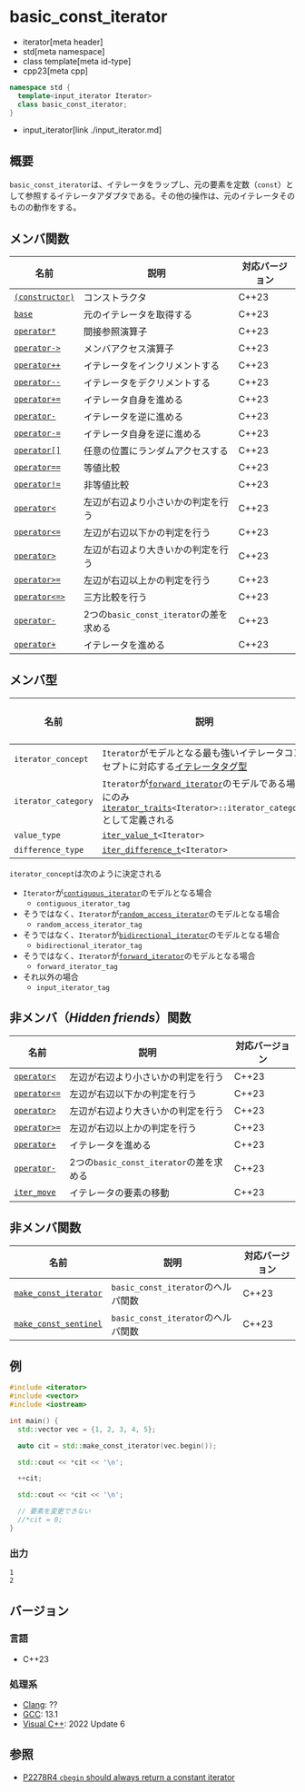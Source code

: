 # basic_const_iterator
* iterator[meta header]
* std[meta namespace]
* class template[meta id-type]
* cpp23[meta cpp]

```cpp
namespace std {
  template<input_iterator Iterator>
  class basic_const_iterator;
}
```
* input_iterator[link ./input_iterator.md]

## 概要

`basic_const_iterator`は、イテレータをラップし、元の要素を定数（`const`）として参照するイテレータアダプタである。その他の操作は、元のイテレータそのものの動作をする。

## メンバ関数

| 名前 | 説明 | 対応バージョン |
|------------------------------------------------------|-------------|-------|
| [`(constructor)`](basic_const_iterator/op_constructor.md) | コンストラクタ | C++23 |
| [`base`](basic_const_iterator/base.md)                    | 元のイテレータを取得する | C++23 |
| [`operator*`](basic_const_iterator/op_deref.md.nolink)           | 間接参照演算子 | C++23 |
| [`operator->`](basic_const_iterator/op_arrow.md.nolink)          | メンバアクセス演算子 | C++23 |
| [`operator++`](basic_const_iterator/op_increment.md.nolink)      | イテレータをインクリメントする | C++23 |
| [`operator--`](basic_const_iterator/op_decrement.md.nolink)      | イテレータをデクリメントする | C++23 |
| [`operator+=`](basic_const_iterator/op_plus_assign.md.nolink)    | イテレータ自身を進める | C++23 |
| [`operator-`](basic_const_iterator/op_unary_minus.md.nolink)     | イテレータを逆に進める | C++23 |
| [`operator-=`](basic_const_iterator/op_minus_assign.md.nolink)   | イテレータ自身を逆に進める | C++23 |
| [`operator[]`](basic_const_iterator/op_at.md.nolink)             | 任意の位置にランダムアクセスする | C++23 |
| [`operator==`](basic_const_iterator/op_equal.md.nolink)         | 等値比較 | C++23 |
| [`operator!=`](basic_const_iterator/op_equal.md.nolink)     | 非等値比較 | C++23 |
| [`operator<`](basic_const_iterator/op_less.md.nolink)           | 左辺が右辺より小さいかの判定を行う | C++23 |
| [`operator<=`](basic_const_iterator/op_less_equal.md.nolink)    | 左辺が右辺以下かの判定を行う | C++23 |
| [`operator>`](basic_const_iterator/op_greater.md.nolink)        | 左辺が右辺より大きいかの判定を行う | C++23 |
| [`operator>=`](basic_const_iterator/op_greater_equal.md.nolink) | 左辺が右辺以上かの判定を行う | C++23 |
| [`operator<=>`](basic_const_iterator/op_compare_3way.md.nolink)           | 三方比較を行う | C++23 |
| [`operator-`](basic_const_iterator/op_minus.md.nolink)          | 2つの`basic_const_iterator`の差を求める | C++23 |
| [`operator+`](basic_const_iterator/op_plus.md.nolink)           | イテレータを進める | C++23 |


## メンバ型

| 名前 | 説明 | 対応バージョン |
|------------------------------------------------------|-------------|-------|
| `iterator_concept` | `Iterator`がモデルとなる最も強いイテレータコンセプトに対応する[イテレータタグ型](/reference/iterator/iterator_tag.md) | C++23 |
| `iterator_category` | `Iterator`が[`forward_iterator`](/reference/iterator/forward_iterator.md)のモデルである場合にのみ[`iterator_traits`](/reference/iterator/iterator_traits.md)`<Iterator>::iterator_category`として定義される | C++23 |
| `value_type` | [`iter_value_t`](/reference/iterator/iter_value_t.md)`<Iterator>` | C++23 |
| `difference_type` | [`iter_difference_t`](/reference/iterator/iter_difference_t.md)`<Iterator>` | C++23 |

`iterator_concept`は次のように決定される

- `Iterator`が[`contiguous_iterator`](/reference/iterator/contiguous_iterator.md)のモデルとなる場合
    - `contiguous_iterator_tag`
- そうではなく、`Iterator`が[`random_access_iterator`](/reference/iterator/random_access_iterator.md)のモデルとなる場合
    - `random_access_iterator_tag`
- そうではなく、`Iterator`が[`bidirectional_iterator`](/reference/iterator/bidirectional_iterator.md)のモデルとなる場合
    - `bidirectional_iterator_tag`
- そうではなく、`Iterator`が[`forward_iterator`](/reference/iterator/forward_iterator.md)のモデルとなる場合
    - `forward_iterator_tag`
- それ以外の場合
    - `input_iterator_tag`

## 非メンバ（*Hidden friends*）関数

| 名前 | 説明 | 対応バージョン |
|------------------------------------------------------|-------------|-------|
| [`operator<`](basic_const_iterator/op_less.md.nolink)           | 左辺が右辺より小さいかの判定を行う | C++23 |
| [`operator<=`](basic_const_iterator/op_less_equal.md.nolink)    | 左辺が右辺以下かの判定を行う | C++23 |
| [`operator>`](basic_const_iterator/op_greater.md.nolink)        | 左辺が右辺より大きいかの判定を行う | C++23 |
| [`operator>=`](basic_const_iterator/op_greater_equal.md.nolink) | 左辺が右辺以上かの判定を行う | C++23 |
| [`operator+`](basic_const_iterator/op_plus.md.nolink)           | イテレータを進める | C++23 |
| [`operator-`](basic_const_iterator/op_minus.md.nolink)          | 2つの`basic_const_iterator`の差を求める | C++23 |
| [`iter_move`](basic_const_iterator/iter_move.md.nolink)     | イテレータの要素の移動 | C++23 |

## 非メンバ関数

| 名前 | 説明 | 対応バージョン |
|------------------------------------------------------|-------------|-------|
| [`make_const_iterator`](make_const_iterator.md.nolink)     | `basic_const_iterator`のヘルパ関数 | C++23 |
| [`make_const_sentinel`](make_const_sentinel.md.nolink)     | `basic_const_iterator`のヘルパ関数 | C++23 |

## 例

```cpp example
#include <iterator>
#include <vector>
#include <iostream>

int main() {
  std::vector vec = {1, 2, 3, 4, 5};

  auto cit = std::make_const_iterator(vec.begin());

  std::cout << *cit << '\n';

  ++cit;

  std::cout << *cit << '\n';

  // 要素を変更できない
  //*cit = 0;
}
```

### 出力
```
1
2
```

## バージョン
### 言語
- C++23

### 処理系
- [Clang](/implementation.md#clang): ??
- [GCC](/implementation.md#gcc): 13.1
- [Visual C++](/implementation.md#visual_cpp): 2022 Update 6

## 参照

- [P2278R4 `cbegin` should always return a constant iterator](https://www.open-std.org/jtc1/sc22/wg21/docs/papers/2022/p2278r4.html)
